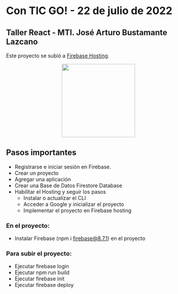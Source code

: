 # Con TIC GO! - 22 de julio de 2022

## Taller React - MTI. José Arturo Bustamante Lazcano

Este proyecto se subió a [Firebase Hosting](https://tallerutt-262ad.web.app/).

<p align="center">
<img src="https://desarrolloweb.com/storage/tag_images/actual/n3m2Az0VWHFdb4ng3q9JbDrbCjar8hE7K0SV7M8n.png" width="200"/>
</p>

## Pasos importantes

- Registrarse e iniciar sesión en Firebase.
- Crear un proyecto
- Agregar una aplicación
- Crear una Base de Datos Firestore Database
- Habilitar el Hosting y seguir los pasos
  - Instalar o actualizar el CLI
  - Acceder a Google y inicializar el proyecto
  - Implementar el proyecto en Firebase hosting

### En el proyecto:

- Instalar Firebase (npm i firebase@8.7.1) en el proyecto

### Para subir el proyecto:

- Ejecutar firebase login
- Ejecutar npm run build
- Ejecutar firebase init
- Ejecutar firebase deploy
